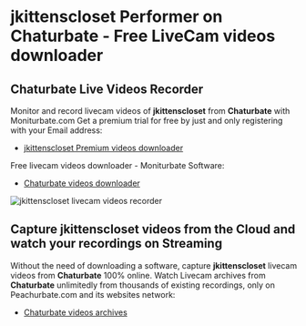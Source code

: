 # jkittenscloset Performer on Chaturbate - Free LiveCam videos downloader

## Chaturbate Live Videos Recorder

Monitor and record livecam videos of **jkittenscloset** from **Chaturbate** with Moniturbate.com
Get a premium trial for free by just and only registering with your Email address:
* [jkittenscloset Premium videos downloader](https://moniturbate.com/request-demo-licence-key.html)

Free livecam videos downloader - Moniturbate Software:
* [Chaturbate videos downloader](https://moniturbate.com/moniturbate-download-software.html)

![jkittenscloset livecam videos recorder](https://peachurnet.com/templates/moniturbate-software.png)


## Capture jkittenscloset videos from the Cloud and watch your recordings on Streaming

Without the need of downloading a software, capture **jkittenscloset** livecam videos from **Chaturbate** 100% online.
Watch Livecam archives from **Chaturbate** unlimitedly from thousands of existing recordings, only on Peachurbate.com and its websites network:
* [Chaturbate videos archives](https://peachurnet.com/)